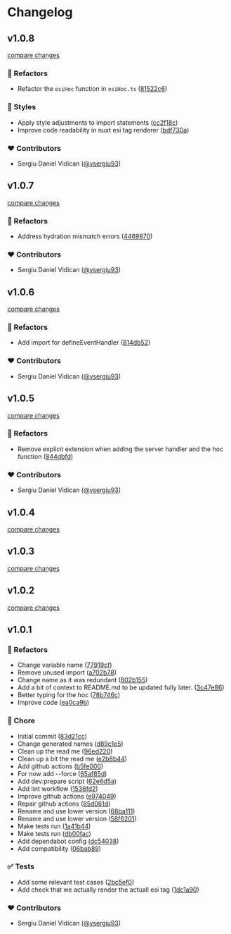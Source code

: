 # Changelog


## v1.0.8

[compare changes](https://github.com/vsergiu93/nuxt-esi-tags/compare/v1.0.7...v1.0.8)

### 💅 Refactors

- Refactor the `esiHoc` function in `esiHoc.ts` ([81522c6](https://github.com/vsergiu93/nuxt-esi-tags/commit/81522c6))

### 🎨 Styles

- Apply style adjustments to import statements ([cc2f18c](https://github.com/vsergiu93/nuxt-esi-tags/commit/cc2f18c))
- Improve code readability in nuxt esi tag renderer ([bdf730a](https://github.com/vsergiu93/nuxt-esi-tags/commit/bdf730a))

### ❤️ Contributors

- Sergiu Daniel Vidican ([@vsergiu93](http://github.com/vsergiu93))

## v1.0.7

[compare changes](https://github.com/vsergiu93/nuxt-esi-tags/compare/v1.0.6...v1.0.7)

### 💅 Refactors

- Address hydration mismatch errors ([4469870](https://github.com/vsergiu93/nuxt-esi-tags/commit/4469870))

### ❤️ Contributors

- Sergiu Daniel Vidican ([@vsergiu93](http://github.com/vsergiu93))

## v1.0.6

[compare changes](https://github.com/vsergiu93/nuxt-esi-tags/compare/v1.0.5...v1.0.6)

### 💅 Refactors

- Add import for defineEventHandler ([814db52](https://github.com/vsergiu93/nuxt-esi-tags/commit/814db52))

### ❤️ Contributors

- Sergiu Daniel Vidican ([@vsergiu93](http://github.com/vsergiu93))

## v1.0.5

[compare changes](https://github.com/vsergiu93/nuxt-esi-tags/compare/v1.0.4...v1.0.5)

### 💅 Refactors

- Remove explicit extension when adding the server handler and the hoc function ([844dbfd](https://github.com/vsergiu93/nuxt-esi-tags/commit/844dbfd))

### ❤️ Contributors

- Sergiu Daniel Vidican ([@vsergiu93](http://github.com/vsergiu93))

## v1.0.4

[compare changes](https://github.com/vsergiu93/nuxt-esi-tags/compare/v1.0.3...v1.0.4)

## v1.0.3

[compare changes](https://github.com/vsergiu93/nuxt-esi-tags/compare/v1.0.2...v1.0.3)

## v1.0.2

[compare changes](https://github.com/vsergiu93/nuxt-esi-tags/compare/v1.0.1...v1.0.2)

## v1.0.1


### 💅 Refactors

- Change variable name ([77919cf](https://github.com/vsergiu93/nuxt-esi-tags/commit/77919cf))
- Remove unused import ([a702b78](https://github.com/vsergiu93/nuxt-esi-tags/commit/a702b78))
- Change name as it was redundant ([802b155](https://github.com/vsergiu93/nuxt-esi-tags/commit/802b155))
- Add a bit of context to README.md to be updated fully later. ([3c47e86](https://github.com/vsergiu93/nuxt-esi-tags/commit/3c47e86))
- Better typing for the hoc ([78b746c](https://github.com/vsergiu93/nuxt-esi-tags/commit/78b746c))
- Improve code ([ea0ca9b](https://github.com/vsergiu93/nuxt-esi-tags/commit/ea0ca9b))

### 🏡 Chore

- Initial commit ([83d21cc](https://github.com/vsergiu93/nuxt-esi-tags/commit/83d21cc))
- Change generated names ([d89c1e5](https://github.com/vsergiu93/nuxt-esi-tags/commit/d89c1e5))
- Clean up the read me ([96ed220](https://github.com/vsergiu93/nuxt-esi-tags/commit/96ed220))
- Clean up a bit the read me ([e2b8b44](https://github.com/vsergiu93/nuxt-esi-tags/commit/e2b8b44))
- Add github actions ([b5fe000](https://github.com/vsergiu93/nuxt-esi-tags/commit/b5fe000))
- For now add --force ([65af85d](https://github.com/vsergiu93/nuxt-esi-tags/commit/65af85d))
- Add dev:prepare script ([62e6d5a](https://github.com/vsergiu93/nuxt-esi-tags/commit/62e6d5a))
- Add lint workflow ([1536fd2](https://github.com/vsergiu93/nuxt-esi-tags/commit/1536fd2))
- Improve github actions ([e974049](https://github.com/vsergiu93/nuxt-esi-tags/commit/e974049))
- Repair github actions ([85d061d](https://github.com/vsergiu93/nuxt-esi-tags/commit/85d061d))
- Rename and use lower version ([68ba111](https://github.com/vsergiu93/nuxt-esi-tags/commit/68ba111))
- Rename and use lower version ([58f6201](https://github.com/vsergiu93/nuxt-esi-tags/commit/58f6201))
- Make tests run ([1a41b44](https://github.com/vsergiu93/nuxt-esi-tags/commit/1a41b44))
- Make tests run ([db00fac](https://github.com/vsergiu93/nuxt-esi-tags/commit/db00fac))
- Add dependabot config ([dc54038](https://github.com/vsergiu93/nuxt-esi-tags/commit/dc54038))
- Add compatibility ([06bab89](https://github.com/vsergiu93/nuxt-esi-tags/commit/06bab89))

### ✅ Tests

- Add some relevant test cases ([2bc5ef0](https://github.com/vsergiu93/nuxt-esi-tags/commit/2bc5ef0))
- Add check that we actually render the actuall esi tag ([1dc1a90](https://github.com/vsergiu93/nuxt-esi-tags/commit/1dc1a90))

### ❤️ Contributors

- Sergiu Daniel Vidican ([@vsergiu93](http://github.com/vsergiu93))

